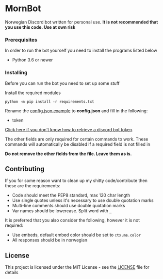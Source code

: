 # MornBot

Norwegian Discord bot written for personal use. **It is not recommended that you use this code. Use at own risk**

### Prerequisites

In order to run the bot yourself you need to install the programs listed below

* Python 3.6 or newer

### Installing

Before you can run the bot you need to set up some stuff

Install the required modules

```
python -m pip install -r requirements.txt
```

Rename the [config.json.example](config.json.example) to **config.json** and fill in the following:

* token

[Click here if you don't know how to retrieve a discord bot token](https://discordpy.readthedocs.io/en/latest/discord.html).

The other fields are only required for certain commands to work. These commands will automatically be disabled if a required field is not filled in

**Do not remove the other fields from the file. Leave them as is.**

## Contributing

If you for some reason want to clean up my shitty code/contribute then these are the requirements:

* Code should meet the PEP8 standard, max 120 char length
* Use single quotes unless it's necessary to use double quotation marks
* Multi-line comments should use double quotation marks
* Var names should be lowercase. Split word with `_`

It is preferred that you also consider the following, however it is not required:

* Use embeds, default embed color should be set to `ctx.me.color`
* All responses should be in norwegian

## License

This project is licensed under the MIT License - see the [LICENSE](LICENSE) file for details




